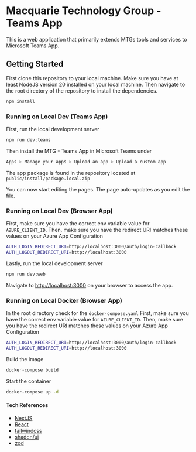 # Macquarie Technology Group - Teams App

This is a web application that primarily extends MTGs tools and services to Microsoft Teams App.

## Getting Started

First clone this repository to your local machine.
Make sure you have at least NodeJS version 20 installed on your local machine.
Then navigate to the root directory of the repository to install the dependencies.

```bash
npm install
```

### Running on Local Dev (Teams App)

First, run the local development server

```bash
npm run dev:teams
```

Then install the MTG - Teams App in Microsoft Teams under

```bash
Apps > Manage your apps > Upload an app > Upload a custom app
```

The app package is found in the repository located at `public/install/package.local.zip`

You can now start editing the pages.
The page auto-updates as you edit the file.

### Running on Local Dev (Browser App)

First, make sure you have the correct env variable value for `AZURE_CLIENT_ID`.
Then, make sure you have the redirect URI matches these values on your Azure App Configuration

```bash
AUTH_LOGIN_REDIRECT_URI=http://localhost:3000/auth/login-callback
AUTH_LOGOUT_REDIRECT_URI=http://localhost:3000
```

Lastly, run the local development server

```bash
npm run dev:web
```

Navigate to [http://localhost:3000](http://localhost:3000) on your browser to access the app.

### Running on Local Docker (Browser App)

In the root directory check for the `docker-compose.yaml`
First, make sure you have the correct env variable value for `AZURE_CLIENT_ID`.
Then, make sure you have the redirect URI matches these values on your Azure App Configuration

```bash
AUTH_LOGIN_REDIRECT_URI=http://localhost:3000/auth/login-callback
AUTH_LOGOUT_REDIRECT_URI=http://localhost:3000
```

Build the image

```bash
docker-compose build
```

Start the container

```bash
docker-compose up -d
```

#### Tech References

- [NextJS](https://nextjs.org/docs)
- [React](https://react.dev/)
- [tailwindcss](https://tailwindcss.com/)
- [shadcn/ui](https://ui.shadcn.com/)
- [zod](https://www.npmjs.com/package/zod)
